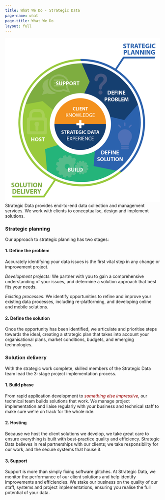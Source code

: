 ```yaml
---
title: What We Do - Strategic Data
page-name: what
page-title: What We Do
layout: full
---
```


<img class="img-responsive pull-right" src="/img/SD-web-diagram-draft-1.png"
alt="Strategic Planning and Solution Delivery Process "> Strategic Data
provides end-to-end data collection and management services. We work with
clients to conceptualise, design and implement solutions.

### Strategic planning

Our approach to strategic planning has two stages:

#### 1. Define the problem

Accurately identifying your data issues is the first vital step in any change
or improvement project.

*Development projects:* We partner with you to gain a comprehensive
understanding of your issues, and determine a solution approach that best fits
your needs.

*Existing processes:* We identify opportunities to refine and improve your
existing data processes, including re-platforming, and developing online and
mobile solutions.

#### 2. Define the solution

Once the opportunity has been identified, we articulate and prioritise steps
towards the ideal, creating a strategic plan that takes into account your
organisational plans, market conditions, budgets, and emerging technologies.

### Solution delivery

With the strategic work complete, skilled members of the Strategic Data team
lead the 3-stage project implementation process.

#### 1.	Build phase

From rapid application development to *<span style="color:#900">something else
impressive</span>*, our technical team builds solutions that work. We manage
project implementation and liaise regularly with your business and technical
staff to make sure we're on track for the whole ride.

#### 2.	Hosting

Because we host the client solutions we develop, we take great care to ensure
everything is built with best-practice quality and efficiency. Strategic Data
believes in real partnerships with our clients; we take responsibility for our
work, and the secure systems that house it.

#### 3.	Support

Support is more than simply fixing software glitches. At Strategic Data, we
monitor the performance of our client solutions and help identify improvements
and efficiencies. We stake our business on the quality of our staff, systems
and project implementations, ensuring you realise the full potential of your
data.
